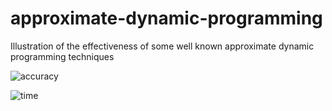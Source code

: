 # approximate-dynamic-programming
Illustration of the effectiveness of some well known approximate dynamic programming techniques

![accuracy](acc_notitle.png)

![time](time_notitle.png)


